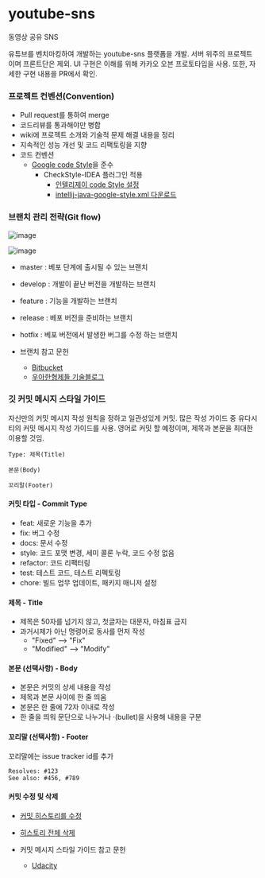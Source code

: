 # youtube-sns

동영상 공유 SNS

유튜브를 벤치마킹하여 개발하는 youtube-sns 플랫폼을 개발. 서버 위주의 프로젝트이며 프론트단은 제외. UI 구현은 이해를 위해 카카오 오븐 프로토타입을 사용. 또한, 자세한 구현 내용을 PR에서 확인.



### 프로젝트 컨벤션(Convention)

- Pull request를 통하여 merge
- 코드리뷰를 통과해야만 병합
- wiki에 프로젝트 소개와 기술적 문제 해결 내용을 정리
- 지속적인 성능 개선 및 코드 리팩토링을 지향
- 코드 컨벤션
  - [Google code Style](https://google.github.io/styleguide/javaguide.html)을 준수
    - CheckStyle-IDEA 플러그인 적용 
      - [인텔리제이 code Style 설정](https://jiyeonseo.github.io/2016/11/15/setting-java-google-style-to-intellij/)
      - [intellij-java-google-style.xml 다운로드](https://github.com/HPI-Information-Systems/Metanome/wiki/Installing-the-google-styleguide-settings-in-intellij-and-eclipse)



### 브랜치 관리 전략(Git flow)

![image](https://user-images.githubusercontent.com/55625864/85289648-bb7ec280-b4d2-11ea-9141-ecde76643709.png)

![image](https://user-images.githubusercontent.com/55625864/85288567-e8ca7100-b4d0-11ea-9093-9d721a88fd0f.png)

- master : 베포 단계에 출시될 수 있는 브랜치
- develop : 개발이 끝난 버전을 개발하는 브랜치
- feature : 기능을 개발하는 브랜치
- release : 베포 버전을 준비하는 브랜치
- hotfix : 베포 버전에서 발생한 버그를 수정 하는 브랜치



- 브랜치 참고 문헌
  - [Bitbucket](https://www.atlassian.com/git/tutorials/comparing-workflows/gitflow-workflow)
  - [우아한형제들 기술블로그](https://woowabros.github.io/experience/2017/10/30/baemin-mobile-git-branch-strategy.html)



### 깃 커밋 메시지 스타일 가이드

자신만의 커밋 메시지 작성 원칙을 정하고 일관성있게 커밋. 많은 작성 가이드 중 유다시티의 커밋 메시지 작성 가이드를 사용. 영어로 커밋 할 예정이며, 제목과 본문을 최대한 이용할 것임.

```
Type: 제목(Title)

본문(Body)

꼬리말(Footer)
```

#### 커밋 타입 - Commit Type

- feat: 새로운 기능을 추가
- fix: 버그 수정
- docs: 문서 수정
- style: 코드 포맷 변경, 세미 콜론 누락, 코드 수정 없음
- refactor: 코드 리팩터링
- test: 테스트 코드, 테스트 리펙토링
- chore: 빌드 업무 업데이트, 패키지 매니저 설정

#### 제목 - Title

- 제목은 50자를 넘기지 않고, 첫글자는 대문자, 마침표 금지
- 과거시제가 아닌 명령어로 동사를 먼저 작성
  - "Fixed" --> "Fix"
  - "Modified" --> "Modify"

#### 본문 (선택사항) -  Body

- 본문은 커밋의 상세 내용을 작성
- 제목과 본문 사이에 한 줄 띄움
- 본문은 한 줄에 72자 이내로 작성
- 한 줄을 띄워 문단으로 나누거나 ·(bullet)을 사용해 내용을 구분



#### 꼬리말 (선택사항) - Footer

꼬리말에는 issue tracker id를 추가

```
Resolves: #123
See also: #456, #789
```



#### 커밋 수정 및 삭제

-  [커밋 히스토리를 수정](https://www.atlassian.com/git/tutorials/rewriting-history) 
- [히스토리 전체 삭제](https://gist.github.com/heiswayi/350e2afda8cece810c0f6116dadbe651)



- 커밋 메시지 스타일 가이드 참고 문헌
  - [Udacity](https://udacity.github.io/git-styleguide/)

